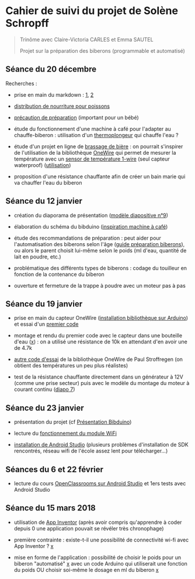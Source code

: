 Cahier de suivi du projet de Solène Schropff
====

> Trinôme avec Claire-Victoria CARLES et Emma SAUTEL
>
> Projet sur la préparation des biberons (programmable et automatisé)


Séance du 20 décembre
----

Recherches :

- prise en main du markdown : [1](https://blog.wax-o.com/2014/04/tutoriel-un-guide-pour-bien-commencer-avec-markdown/), [2](https://openclassrooms.com/courses/redigez-en-markdown)

- [distribution de nourriture pour poissons](http://forum.arduino.cc/index.php?topic=377612.0)

- [précaution de préparation](https://www.ameli.fr/assure/sante/themes/alimentation-0-3-ans/preparer-biberon) (important pour un bébé)

- étude du fonctionnement d'une machine à café pour l'adapter au chauffe-biberon : utilisation d'un [thermoplongeur](https://www.boulanger.com/ref/51277?xtor=SEC-8827-GOO&xts=171153&origin=pla&kwd=&gclid=EAIaIQobChMIuKXGvd6Y2AIVpbftCh0Gegb-EAQYBSABEgInjfD_BwE&gclsrc=aw.ds) qui chauffe l'eau ?

- étude d'un projet en ligne de [brassage de bière](http://forum.arduino.cc/index.php?topic=379020.0) : on pourrait s'inspirer de l'utilisation de la bibliothèque [OneWire](https://playground.arduino.cc/Learning/OneWire) qui permet de mesurer la température avec un [sensor de température 1-wire](https://www.adafruit.com/product/381) (seul capteur waterproof) ([utilisation](http://www.touteladomotique.com/index.php?option=com_content&id=296:2012011501&Itemid=13))

- proposition d'une résistance chauffante afin de créer un bain marie qui va chauffer l'eau du biberon


Séance du 12 janvier
----

- création du diaporama de présentation ([modèle diapositive n°9](http://users.polytech.unice.fr/~ferrero/TPelec2/Arduino_projet.pdf))

- élaboration du schéma du bibduino ([inspiration machine à café](https://i.ytimg.com/vi/bdasYQ78Zsw/maxresdefault.jpg))

- étude des recommandations de préparation : peut aider pour l'automatisation des biberons selon l'âge ([guide préparation biberons](http://www.guidegrossesse.com/nourrir-bebe/nombre-de-biberons-et-quantite-de-lait.htm)), ou alors le parent choisit lui-même selon le poids (ml d'eau, quantité de lait en poudre, etc.)

- problématique des différents types de biberons : codage du touilleur en fonction de la contenance du biberon

- ouverture et fermeture de la trappe à poudre avec un moteur pas à pas


Séance du 19 janvier
----

- prise en main du capteur OneWire ([installation bibliothèque sur Arduino](http://www.mon-club-elec.fr/pmwiki_reference_arduino/pmwiki.php?n=Main.LibrairieOneWire)) et essai d'un [premier code](http://bildr.org/2011/07/ds18b20-arduino/)

- montage et rendu du premier code avec le capteur dans une bouteille d'eau ([x](https://www.zupimages.net/up/18/03/jbb4.png)) : on a utilisé une résistance de 10k en attendant d'en avoir une de 4.7k

- [autre code d'essai](https://github.com/PaulStoffregen/OneWire/blob/master/examples/DS18x20_Temperature/DS18x20_Temperature.pde) de la bibliothèque OneWire de Paul Stroffregen (on obtient des températures un peu plus réalistes)

- test de la résistance chauffante directement dans un générateur à 12V (comme une prise secteur) puis avec le modèle du montage du moteur à courant continu ([diapo 7](http://users.polytech.unice.fr/~ferrero/TPelec2/arduino4.pdf))


Séance du 23 janvier
----

- présentation du projet (cf [Présentation Bibduino](https://github.com/cvcarles/Bibduino/blob/master/doc/Projet%20Bibduino.pdf))

- lecture du [fonctionnement du module WiFi](http://blog.rexave.net/tutoriel-esp8266-esp07/)

- [installation de Android Studio](http://www.obzilo.com/2015/02/installer-sdk-dandroid-mac-os-x-windows-adb-fastboot.html) (plusieurs problèmes d'installation de SDK rencontrés, réseau wifi de l'école assez lent pour télécharger...)


Séances du 6 et 22 février
----

- lecture du cours [OpenClassrooms sur Android Studio](https://openclassrooms.com/courses/creez-des-applications-pour-android) et 1ers tests avec Android Studio


Séance du 15 mars 2018
----

- utilisation de [App Inventor](http://ai2.appinventor.mit.edu/) (après avoir compris qu'apprendre à coder depuis 0 une application pouvait se révéler très chronophage)

- première contrainte : existe-t-il une possibilité de connectivité wi-fi avec App Inventor ? [x](https://www.youtube.com/watch?v=ZH7ufemP8e0)

- mise en forme de l'application : possibilité de choisir le poids pour un biberon "automatisé" [x](https://www.notrefamille.com/forum/le-coin-des-bebes-0-3-ans/diversification-alimentaire/calcul-quantite-lait-biberon-selon-poids-du-bebe-t260794.html) avec un code Arduino qui utiliserait une fonction du poids OU choisir soi-même le dosage en ml du biberon [x](https://www.babycenter.fr/a1500097/quel-dosage-de-lait-en-poudre-pour-le-biberon-de-mon-b%C3%A9b%C3%A9-)
